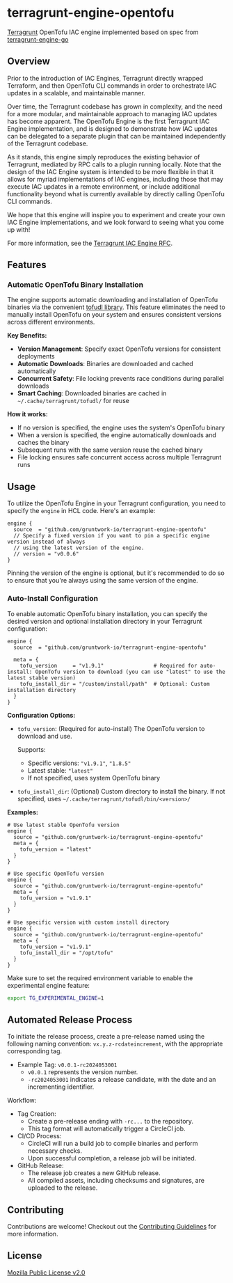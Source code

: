 # terragrunt-engine-opentofu

[Terragrunt](https://github.com/gruntwork-io/terragrunt) OpenTofu IAC engine implemented based on spec from [terragrunt-engine-go](https://github.com/gruntwork-io/terragrunt-engine-go)

## Overview

Prior to the introduction of IAC Engines, Terragrunt directly wrapped Terraform, and then OpenTofu CLI commands in order to orchestrate IAC updates in a scalable, and maintainable manner.

Over time, the Terragrunt codebase has grown in complexity, and the need for a more modular, and maintainable approach to managing IAC updates has become apparent. The OpenTofu Engine is the first Terragrunt IAC Engine implementation, and is designed to demonstrate how IAC updates can be delegated to a separate plugin that can be maintained independently of the Terragrunt codebase.

As it stands, this engine simply reproduces the existing behavior of Terragrunt, mediated by RPC calls to a plugin running locally. Note that the design of the IAC Engine system is intended to be more flexible in that it allows for myriad implementations of IAC engines, including those that may execute IAC updates in a remote environment, or include additional functionality beyond what is currently available by directly calling OpenTofu CLI commands.

We hope that this engine will inspire you to experiment and create your own IAC Engine implementations, and we look forward to seeing what you come up with!

For more information, see the [Terragrunt IAC Engine RFC](https://github.com/gruntwork-io/terragrunt/issues/3103).

## Features

### Automatic OpenTofu Binary Installation

The engine supports automatic downloading and installation of OpenTofu binaries via the convenient [tofudl library](https://github.com/opentofu/tofudl). This feature eliminates the need to manually install OpenTofu on your system and ensures consistent versions across different environments.

**Key Benefits:**

- **Version Management**: Specify exact OpenTofu versions for consistent deployments
- **Automatic Downloads**: Binaries are downloaded and cached automatically
- **Concurrent Safety**: File locking prevents race conditions during parallel downloads
- **Smart Caching**: Downloaded binaries are cached in `~/.cache/terragrunt/tofudl/` for reuse

**How it works:**

- If no version is specified, the engine uses the system's OpenTofu binary
- When a version is specified, the engine automatically downloads and caches the binary
- Subsequent runs with the same version reuse the cached binary
- File locking ensures safe concurrent access across multiple Terragrunt runs

## Usage

To utilize the OpenTofu Engine in your Terragrunt configuration, you need to specify the `engine` in HCL code.
Here's an example:

```hcl
engine {
  source  = "github.com/gruntwork-io/terragrunt-engine-opentofu"
  // Specify a fixed version if you want to pin a specific engine version instead of always
  // using the latest version of the engine.
  // version = "v0.0.6"
}
```

Pinning the version of the engine is optional, but it's recommended to do so to ensure that you're always using the same version of the engine.

### Auto-Install Configuration

To enable automatic OpenTofu binary installation, you can specify the desired version and optional installation directory in your Terragrunt configuration:

```hcl
engine {
  source  = "github.com/gruntwork-io/terragrunt-engine-opentofu"

  meta = {
    tofu_version     = "v1.9.1"                # Required for auto-install: OpenTofu version to download (you can use "latest" to use the latest stable version)
    tofu_install_dir = "/custom/install/path"  # Optional: Custom installation directory
  }
}
```

**Configuration Options:**

- `tofu_version`: (Required for auto-install) The OpenTofu version to download and use.

  Supports:

  - Specific versions: `"v1.9.1"`, `"1.8.5"`
  - Latest stable: `"latest"`
  - If not specified, uses system OpenTofu binary

- `tofu_install_dir`: (Optional) Custom directory to install the binary. If not specified, uses `~/.cache/terragrunt/tofudl/bin/<version>/`

**Examples:**

```hcl
# Use latest stable OpenTofu version
engine {
  source = "github.com/gruntwork-io/terragrunt-engine-opentofu"
  meta = {
    tofu_version = "latest"
  }
}

# Use specific OpenTofu version
engine {
  source = "github.com/gruntwork-io/terragrunt-engine-opentofu"
  meta = {
    tofu_version = "v1.9.1"
  }
}

# Use specific version with custom install directory
engine {
  source = "github.com/gruntwork-io/terragrunt-engine-opentofu"
  meta = {
    tofu_version = "v1.9.1"
    tofu_install_dir = "/opt/tofu"
  }
}
```

Make sure to set the required environment variable to enable the experimental engine feature:

```bash
export TG_EXPERIMENTAL_ENGINE=1
```

## Automated Release Process

To initiate the release process, create a pre-release named using the following naming convention: `vx.y.z-rcdateincrement`, with the appropriate corresponding tag.

- Example Tag: `v0.0.1-rc2024053001`
  - `v0.0.1` represents the version number.
  - `-rc2024053001` indicates a release candidate, with the date and an incrementing identifier.

Workflow:

- Tag Creation:
  - Create a pre-release ending with `-rc...` to the repository.
  - This tag format will automatically trigger a CircleCI job.
- CI/CD Process:
  - CircleCI will run a build job to compile binaries and perform necessary checks.
  - Upon successful completion, a release job will be initiated.
- GitHub Release:
  - The release job creates a new GitHub release.
  - All compiled assets, including checksums and signatures, are uploaded to the release.

## Contributing

Contributions are welcome! Checkout out the [Contributing Guidelines](./CONTRIBUTING.md) for more information.

## License

[Mozilla Public License v2.0](./LICENSE)
